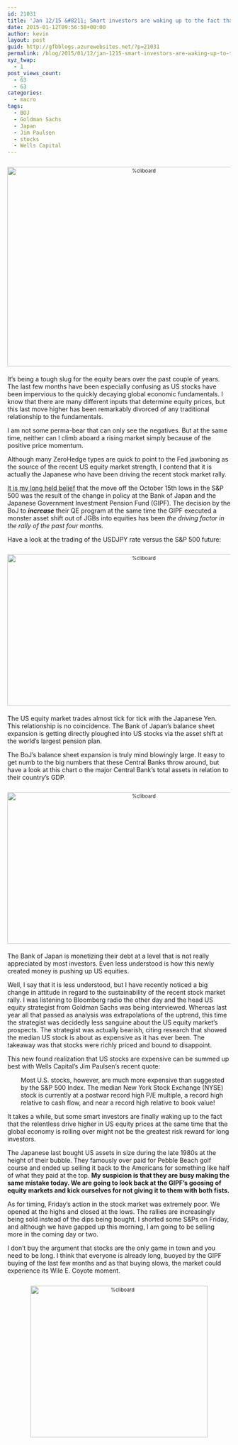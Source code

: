 ```yaml
---
id: 21031
title: 'Jan 12/15 &#8211; Smart investors are waking up to the fact that US stocks are expensive'
date: 2015-01-12T09:56:58+00:00
author: kevin
layout: post
guid: http://gfbblogs.azurewebsites.net/?p=21031
permalink: /blog/2015/01/12/jan-1215-smart-investors-are-waking-up-to-the-fact-that-us-stocks-are-expensive/
xyz_twap:
  - 1
post_views_count:
  - 63
  - 63
categories:
  - macro
tags:
  - BOJ
  - Goldman Sachs
  - Japan
  - Jim Paulsen
  - stocks
  - Wells Capital
---
```

<div style="width: image width px; font-size: 80%; text-align: center;">
  <a href="http://themacrotourist.com/pictures/Azure/BearJan1215-1.png"><img class="size-full wp-image-14271" style="padding-top: 1.0em;padding-bottom: 0.5em;" alt="%cliboard" src="http://themacrotourist.com/pictures/Azure/BearJan1215-1.png" width="600" height="450" /></a>
</div>

It&#8217;s being a tough slug for the equity bears over the past couple of years. The last few months have been especially confusing as US stocks have been impervious to the quickly decaying global economic fundamentals. I know that there are many different inputs that determine equity prices, but this last move higher has been remarkably divorced of any traditional relationship to the fundamentals.

I am not some perma-bear that can only see the negatives. But at the same time, neither can I climb aboard a rising market simply because of the positive price momentum. 

Although many ZeroHedge types are quick to point to the Fed jawboning as the source of the recent US equity market strength, I contend that it is actually the Japanese who have been driving the recent stock market rally.

[It is my long held belief](http://gfbblogs.azurewebsites.net/blog/2014/11/11/nov-1114-the-real-reason-the-stock-market-is-rallying/) that the move off the October 15th lows in the S&P 500 was the result of the change in policy at the Bank of Japan and the Japanese Government Investment Pension Fund (GIPF). The decision by the BoJ to **_increase_** their QE program at the same time the GIPF executed a monster asset shift out of JGBs into equities has been _the driving factor in the rally of the past four months._

Have a look at the trading of the USDJPY rate versus the S&P 500 future:

<div style="width: image width px; font-size: 80%; text-align: center;">
  <a href="http://themacrotourist.com/pictures/Azure/SPXJPYJan1215.png"><img class="size-full wp-image-14271" style="padding-top: 1.0em;padding-bottom: 0.5em;" alt="%cliboard" src="http://themacrotourist.com/pictures/Azure/SPXJPYJan1215.png" width="600" height="342" /></a>
</div>

The US equity market trades almost tick for tick with the Japanese Yen. This relationship is no coincidence. The Bank of Japan&#8217;s balance sheet expansion is getting directly ploughed into US stocks via the asset shift at the world&#8217;s largest pension plan.

The BoJ&#8217;s balance sheet expansion is truly mind blowingly large. It easy to get numb to the big numbers that these Central Banks throw around, but have a look at this chart o the major Central Bank&#8217;s total assets in relation to their country&#8217;s GDP.

<div style="width: image width px; font-size: 80%; text-align: center;">
  <a href="http://themacrotourist.com/pictures/Azure/CBJan1215.png"><img class="size-full wp-image-14271" style="padding-top: 1.0em;padding-bottom: 0.5em;" alt="%cliboard" src="http://themacrotourist.com/pictures/Azure/CBJan1215.png" width="600" height="342" /></a>
</div>

The Bank of Japan is monetizing their debt at a level that is not really appreciated by most investors. Even less understood is how this newly created money is pushing up US equities. 

Well, I say that it is less understood, but I have recently noticed a big change in attitude in regard to the sustainability of the recent stock market rally. I was listening to Bloomberg radio the other day and the head US equity strategist from Goldman Sachs was being interviewed. Whereas last year all that passed as analysis was extrapolations of the uptrend, this time the strategist was decidedly less sanguine about the US equity market&#8217;s prospects. The strategist was actually bearish, citing research that showed the median US stock is about as expensive as it has ever been. The takeaway was that stocks were richly priced and bound to disappoint.

This new found realization that US stocks are expensive can be summed up best with Wells Capital&#8217;s Jim Paulsen&#8217;s recent quote:

<p style="padding-left: 30px;">
  Most U.S. stocks, however, are much more expensive than suggested by the S&P 500 Index. The median New York Stock Exchange (NYSE) stock is currently at a postwar record high P/E multiple, a record high relative to cash flow, and near a record high relative to book value!
</p>

It takes a while, but some smart investors are finally waking up to the fact that the relentless drive higher in US equity prices at the same time that the global economy is rolling over might not be the greatest risk reward for long investors.

The Japanese last bought US assets in size during the late 1980s at the height of their bubble. They famously over paid for Pebble Beach golf course and ended up selling it back to the Americans for something like half of what they paid at the top. **My suspicion is that they are busy making the same mistake today. We are going to look back at the GIPF&#8217;s goosing of equity markets and kick ourselves for not giving it to them with both fists.**

As for timing, Friday&#8217;s action in the stock market was extremely poor. We opened at the highs and closed at the lows. The rallies are increasingly being sold instead of the dips being bought. I shorted some S&Ps on Friday, and although we have gapped up this morning, I am going to be selling more in the coming day or two.

I don&#8217;t buy the argument that stocks are the only game in town and you need to be long. I think that everyone is already long, buoyed by the GIPF buying of the last few months and as that buying slows, the market could experience its Wile E. Coyote moment.

<div style="width: image width px; font-size: 80%; text-align: center;">
  <a href="http://themacrotourist.com/pictures/Azure/CoyoteJan1215.png"><img class="size-full wp-image-14271" style="padding-top: 1.0em;padding-bottom: 0.5em;" alt="%cliboard" src="http://themacrotourist.com/pictures/Azure/CoyoteJan1215.png" width="400" height="342" /></a>
</div>